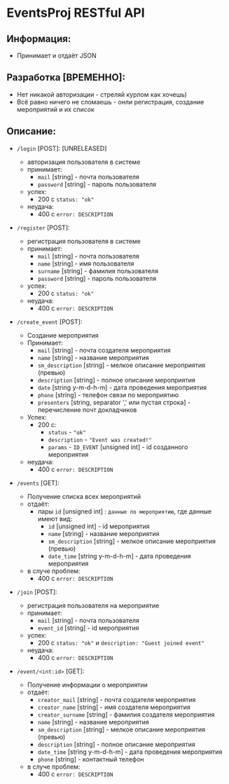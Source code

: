 # EventsProj RESTful API

## Информация:
*   Принимает и отдаёт JSON

## Разработка [ВРЕМЕННО]:
*   Нет никакой авторизации - стреляй курлом как хочешь)
*   Всё равно ничего не сломаешь - онли регистрация, создание мероприятий и их список

## Описание:
*   `/login`  [POST]: [UNRELEASED]
    *    авторизация пользователя в системе
    *    принимает:
   	     *    `mail` [string] - почта пользователя
         *    `password` [string] - пароль пользователя
    *   успех:
         *    200 с `status: "ok"`
    *    неудача:
         *    400 с `error: DESCRIPTION`

*   `/register`  [POST]:
    *    регистрация пользователя в системе
    *    принимает:
         *    `mail` [string] - почта пользователя
         *    `name` [string] - имя пользователя
         *    `surname` [string] - фамилия пользователя
         *    `password` [string] - пароль пользователя
    *   успех:
         *    200 с `status: "ok"`
    *    неудача:
         *    400 с `error: DESCRIPTION`

*   `/create_event`  [POST]:
    *   Создание мероприятия
    *   Принимает:
        *    `mail` [string] - почта создателя мероприятия
        *    `name` [string] - название мероприятия
        *    `sm_description` [string] - мелкое описание мероприятия (превью)
        *    `description` [string] - полное описание мероприятия
        *    `date` [string y-m-d-h-m] - дата проведения мероприятия
        *    `phone` [string] - телефон связи по мероприятию
        *    `presenters` [string, separator ',' или пустая строка] - перечисление почт докладчиков
    *   Успех:
        *    200 с:
             *    `status` - `"ok"`
             *    `description` - `"Event was created!"`
             *    `params` - `ID_EVENT` [unsigned int] - id созданного мероприятия
    *    неудача:
         *    400 с `error: DESCRIPTION`

*   `/events`  [GET]:
    *   Получение списка всех мероприятий
    *   отдаёт:
        *   пары `id` [unsigned int] : `данные по мероприятию`, где данные имеют вид:
             *    `id` [unsigned int] - id мероприятия
             *    `name` [string] - название мероприятия
             *    `sm_description` [string] - мелкое описание мероприятия (превью)
             *    `date_time` [string y-m-d-h-m] - дата проведения мероприятия
    *   в случе проблем:
        *    400 с `error: DESCRIPTION`

*   `/join`  [POST]:
    *    регистрация пользователя на мероприятие
    *    принимает:
         *    `mail` [string] - почта пользователя
         *    `event_id` [string] - id мероприятия
    *    успех:
         *    200 с `status: "ok"` и `description: "Guest joined event"`
    *    неудача:
         *    400 с `error: DESCRIPTION`

*   `/event/<int:id>`  [GET]:
    *   Получение информации о мероприятии
    *   отдаёт:
        *    `creator_mail` [string] - почта создателя мероприятия
        *    `creator_name` [string] - имя создателя мероприятия
        *    `creator_surname` [string] - фамилия создателя мероприятия
        *    `name` [string] - название мероприятия
        *    `sm_description` [string] - мелкое описание мероприятия (превью)
        *    `description` [string] - полное описание мероприятия
        *    `date_time` [string y-m-d-h-m] - дата проведения мероприятия
        *    `phone` [string] - контактный телефон
    *   в случе проблем:
        *    400 с `error: DESCRIPTION`
